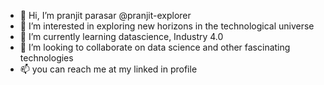 - 👋 Hi, I’m pranjit parasar @pranjit-explorer
- 👀 I’m interested in exploring new horizons in the technological universe
- 🌱 I’m currently learning datascience, Industry 4.0
- 💞️ I’m looking to collaborate on data science and other fascinating technologies
- 📫 you can reach me at my linked in profile 

<!---
pranjit-explorer/pranjit-explorer is a ✨ special ✨ repository because its `README.md` (this file) appears on your GitHub profile.
You can click the Preview link to take a look at your changes.
--->
